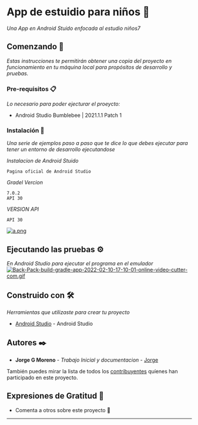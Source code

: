 # App de estuidio para niños 🎒

_Una App en Android Stuido enfocada al estudio niños7_

## Comenzando 🚀

_Estas instrucciones te permitirán obtener una copia del proyecto en funcionamiento en tu máquina local para propósitos de desarrollo y pruebas._



### Pre-requisitos 📋

_Lo necesario para poder ejecturar el proeycto:_
* Android Studio Bumblebee | 2021.1.1 Patch 1

### Instalación 🔧

_Una serie de ejemplos paso a paso que te dice lo que debes ejecutar para tener un entorno de desarrollo ejecutandose_

_Instalacion de Android Stuido_

```
Pagina oficial de Android Studio
```

_Gradel Vercion_

```
7.0.2
API 30
```
_VERSION API_

```
API 30
```
[![a.png](https://i.postimg.cc/GpCKNVvW/a.png)](https://postimg.cc/K10t39qf)
## Ejecutando las pruebas ⚙️

_En Android Studio para ejecutar el programa en el emulador_
[![Back-Pack-build-gradle-app-2022-02-10-17-10-01-online-video-cutter-com.gif](https://i.postimg.cc/TwXhmyKb/Back-Pack-build-gradle-app-2022-02-10-17-10-01-online-video-cutter-com.gif)](https://postimg.cc/06c81yd5)
## Construido con 🛠️

_Herramientas que utilizaste para crear tu proyecto_

* [Android Studio](https://www.googleadservices.com/pagead/aclk?sa=L&ai=DChcSEwjYjuP7lvb1AhVUFkwKHVaXBbMYABAAGgJvYQ&ohost=www.google.com&cid=CAESWOD2hFhzs1mc7LTjlvId6cwgrYpgX48gFj5R6llKrHIuqWN7AJ5C6kR4uRIfNzVwRH7VPMAJkoID5K2qJJVOCFSzC0rQ2nBhH0sepXElCdDeo2f6W-eUeQw&sig=AOD64_0fwGsL-pMEvbM9JiOxG6orMZ9NoA&q&adurl&ved=2ahUKEwjbhNn7lvb1AhWGmWoFHazKBHcQ0Qx6BAgDEAE) - Android Studio




## Autores ✒️

* **Jorge G Moreno** - *Trabajo Inicial y documentacion* - [Jorge](https://github.com/jkokecas1)

También puedes mirar la lista de todos los [contribuyentes](https://github.com/your/project/contributors) quíenes han participado en este proyecto. 


## Expresiones de Gratitud 🎁

* Comenta a otros sobre este proyecto 📢




---
